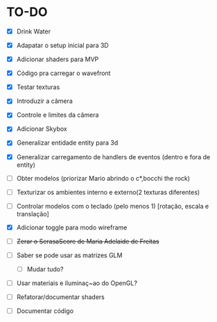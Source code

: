 # TO-DO

- [X] Drink Water
- [X] Adapatar o setup inicial para 3D
- [X] Adicionar shaders para MVP
- [X] Código pra carregar o wavefront
- [X] Testar texturas
- [X] Introduzir a câmera
- [X] Controle e limites da câmera
- [X] Adicionar Skybox
- [X] Generalizar entidade entity para 3d
- [X] Generalizar carregamento de handlers de eventos (dentro e fora de entity)
- [ ] Obter modelos (priorizar Mario abrindo o c*,bocchi the rock)
- [ ] Texturizar os ambientes interno e externo(2 texturas diferentes)
- [ ] Controlar modelos com o teclado (pelo menos 1) [rotação, escala e translação]
- [X] Adicionar toggle para modo wireframe
- [ ] ~~Zerar o SerasaScore de Maria Adelaide de Freitas~~
- [ ] Saber se pode usar as matrizes GLM
  - [ ] Mudar tudo?

- [ ] Usar materiais e iluminaç~ao do OpenGL?
- [ ] Refatorar/documentar shaders
- [ ] Documentar código

